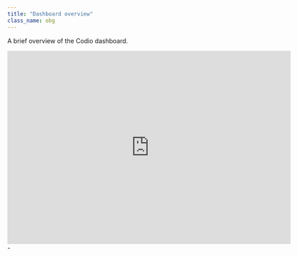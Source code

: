 ```yaml
---
title: "Dashboard overview"
class_name: obg
---
```


A brief overview of the Codio dashboard.

<iframe src="https://player.vimeo.com/video/236066175" width="640" height="436" frameborder="0" webkitallowfullscreen mozallowfullscreen allowfullscreen></iframe>-
